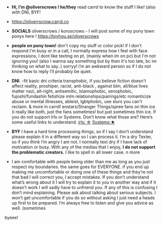 - **Hi, I’m @oliverscrows ! he/they**
 read carrd to know the stuff I like! (also with DNI, BYF!
- https://oliverrscrow.carrd.co


 - **SOCIALS** oliverscrows / koroscrows - I will post some of my pony town ponys here ! https://toyhou.se/oliverscrows


- **people on pony town!** don't copy my stuff or color pick! if I don't respond I'm busy or in a call, I normally express how I feel with face expressions, I dont like texting on pt, (mainly when im on pc) but I'm not ignoring you! (also I wanna say something but by then it's too late, bc im thniking on what to say..) sorryy! i’m an awkward person so if I do not know how to reply I’ll probably be quiet.


- **DNI**. 
-fit basic dni criteria 
transphobic, if you believe fiction doesn't affect reality, proshiper, racist, anti-black , against blm, all/blue lives matter nazi, alt-right, antisemitic, islamophobic, xenophobic, fujoshi/fundashin fetishize mlm relationships/pairings/etc romanticize abuse or mental illnesses, ableist, lgbtphobic, use slurs you can't reclaim. & more in carrd! enstars/Stranger Things/spree fans on thin ice (i really like both, just the fans sometimes!  but just sometimes thin ice. 
If you do not support Irls or Systems. Don’t know what those are? Here’s some useful links to understand.
[irls: ☆](https://das.crd.co) [Systems:★](https://plurality-hub.carrd.co/#enghome)

- **BYF** I have a hard time processing things, so if I say I don’t understand please explain it in a different way so I can process it. I’m a dry Texter, so if you think I’m angry I am not. I normally text dry if I have lack of motivation or busy. With any of the medias that I enjoy, **I do not support the problematic creators.** I like to spell in all lower case. n more



- I am comfortable with people being older than me as long as you just respect my boundaries. the same goes for EVERYONE.
if you end up making me uncomfortable or doing one of these things and they’re not that bad I will correct you, I accept mistakes. If you don’t understand what’s wrong about it I will try to explain it to you in another way and if it doesn’t work I will sadly have to unfriend you. If any of this is confusing I don’t mind explaining. Please ask about talking about serious subjects. I won’t get uncomfortable if you do so without asking I just need a heads up first to be prepared. I’m always free to listen and give you advice as well. (sometimes

byeee! 
